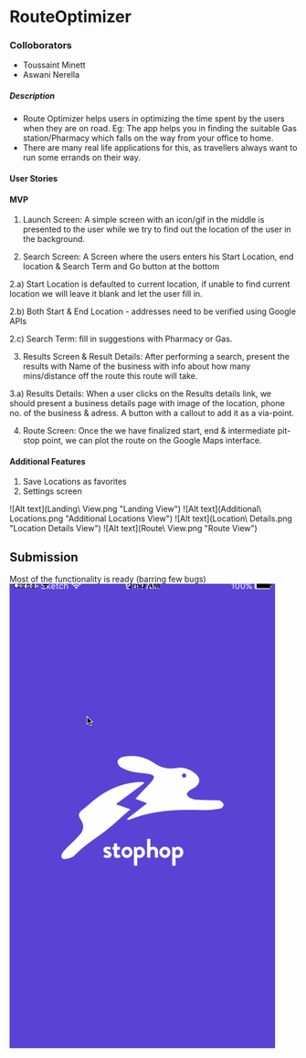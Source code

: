 # RouteOptimizer

### Colloborators
- Toussaint Minett
- Aswani Nerella

##### Description
* Route Optimizer helps users in optimizing the time spent by the users when they are on road. Eg: The app helps you in finding the suitable Gas station/Pharmacy which falls on the way from your office to home.
* There are many real life applications for this, as travellers always want to run some errands on their way.

#### User Stories #####
#### MVP
1)  Launch Screen: A simple screen with an icon/gif in the middle is presented to the user while we try to find out the location of the user in the background.

2)  Search Screen: A Screen where the users enters his Start Location, end location & Search Term and Go button at the bottom

2.a) Start Location is defaulted to current location, if unable to find current location we will leave it blank and let the user fill in.

2.b) Both Start & End Location - addresses need to be verified using Google APIs

2.c) Search Term: fill in suggestions with Pharmacy or Gas.

3) Results Screen & Result Details: After performing a search, present the results with Name of the business with info about how many mins/distance off the route this route will take. 

3.a) Results Details: When a user clicks on the Results details link, we should present a business details page with image of the location, phone no. of the business & adress. A button with a callout to add it as a via-point.

4) Route Screen: Once the we have finalized start, end & intermediate pit-stop point, we can plot the route on the Google Maps interface.


#### Additional Features
1) Save Locations as favorites
2) Settings screen


![Alt text](Landing\ View.png "Landing View")
![Alt text](Additional\ Locations.png "Additional Locations View")
![Alt text](Location\ Details.png "Location Details View")
![Alt text](Route\ View.png "Route View")

## Submission
Most of the functionality is ready (barring few bugs)
<img src='https://github.com/aswani521/RouteOptimizer/blob/master/routeOptimizer_submission.gif' title='StopHope Submission'>

